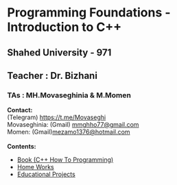 # Programming Foundations - Introduction to C++
## Shahed University - 971
## Teacher : Dr. Bizhani
### TAs : MH.Movaseghinia & M.Momen
**Contact:** 
<br />
    (Telegram) https://t.me/Movaseghi
<br />
Movaseghinia:
    (Gmail) mmghho77@gmail.com
<br />
Momen:
    (Gmail)mezamo1376@hotmail.com
<br />
<br />
**Contents:**
* [Book (C++ How To Programming)](https://github.com/MMovasaghi/Introduction-to-cpp/tree/master/Book#programming-foundations---introduction-to-c)
* [Home Works](https://github.com/MMovasaghi/Introduction-to-cpp/tree/master/HomeWorks#home-works)
* [Educational Projects](https://github.com/MMovasaghi/Introduction-to-cpp/tree/master/Projects#projects)
